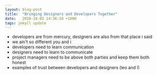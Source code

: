 ```yaml
---
layout: blog-post
title:  "Bringing Designers and Developers Together"
date:   2018-10-02 14:36:10 +1000
tags: jekyll update
---
```


- developers are from mercury, designers are also from that place i said
- we ain't so different you and i
- developers need to learn communication
- designers need to learn to communicate 
- project managers need to be above both parties and keep them both honest
- examples of trust between developers and designers (leo and I)
